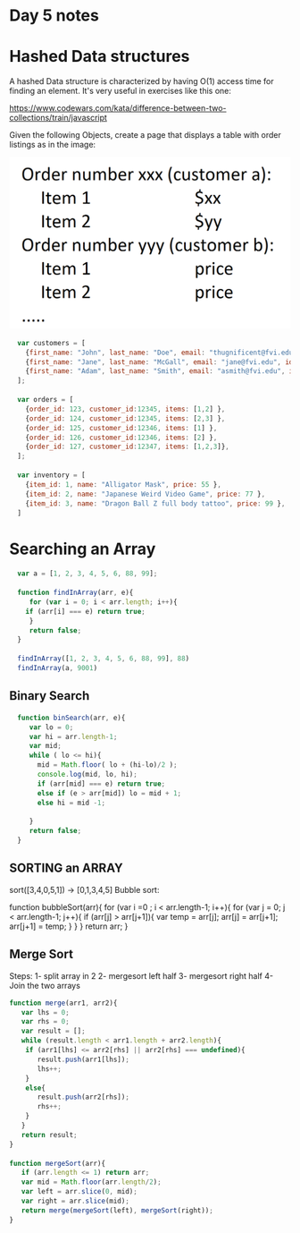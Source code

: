 # Day 5 notes

# Hashed Data structures
A hashed Data structure is characterized by having O(1) access time for finding an element. It's very useful in exercises like this one:

https://www.codewars.com/kata/difference-between-two-collections/train/javascript

Given the following Objects, create a page that displays a table with order listings as in the image:

![table layout](day05.png)

```javascript
  var customers = [
    {first_name: "John", last_name: "Doe", email: "thugnificent@fvi.edu", id: 12345},
    {first_name: "Jane", last_name: "McGall", email: "jane@fvi.edu", id: 12346},
    {first_name: "Adam", last_name: "Smith", email: "asmith@fvi.edu", id: 12347}
  ];

  var orders = [
    {order_id: 123, customer_id:12345, items: [1,2] },
    {order_id: 124, customer_id:12345, items: [2,3] },
    {order_id: 125, customer_id:12346, items: [1] },
    {order_id: 126, customer_id:12346, items: [2] },
    {order_id: 127, customer_id:12347, items: [1,2,3]},
  ];

  var inventory = [
    {item_id: 1, name: "Alligator Mask", price: 55 },
    {item_id: 2, name: "Japanese Weird Video Game", price: 77 },
    {item_id: 3, name: "Dragon Ball Z full body tattoo", price: 99 },
  ]
```

# Searching an Array

```javascript
  var a = [1, 2, 3, 4, 5, 6, 88, 99];

  function findInArray(arr, e){
     for (var i = 0; i < arr.length; i++){
  	if (arr[i] === e) return true;
     }
     return false;
  }

  findInArray([1, 2, 3, 4, 5, 6, 88, 99], 88)
  findInArray(a, 9001)
```

## Binary Search

```javascript
  function binSearch(arr, e){
     var lo = 0;
     var hi = arr.length-1;
     var mid;
     while ( lo <= hi){
       mid = Math.floor( lo + (hi-lo)/2 );
       console.log(mid, lo, hi);
       if (arr[mid] === e) return true;
       else if (e > arr[mid]) lo = mid + 1;
       else hi = mid -1;

     }
     return false;
  }
```

## SORTING an ARRAY

sort([3,4,0,5,1]) -> [0,1,3,4,5]
Bubble sort:

function bubbleSort(arr){
   for (var i =0 ; i < arr.length-1; i++){
     for (var j = 0; j < arr.length-1; j++){
	if (arr[j] > arr[j+1]){
	   var temp = arr[j];
	   arr[j] = arr[j+1];
	   arr[j+1] = temp;
        }
     }
   }
   return arr;
}

## Merge Sort

Steps:
1- split array in 2
2- mergesort left half
3- mergesort right half
4- Join the two arrays

```javascript
function merge(arr1, arr2){
   var lhs = 0;
   var rhs = 0;
   var result = [];
   while (result.length < arr1.length + arr2.length){
	if (arr1[lhs] <= arr2[rhs] || arr2[rhs] === undefined){
	   result.push(arr1[lhs]);
	   lhs++;
	}
	else{
	   result.push(arr2[rhs]);
	   rhs++;
	}
   }
   return result;
}

function mergeSort(arr){
   if (arr.length <= 1) return arr;
   var mid = Math.floor(arr.length/2);
   var left = arr.slice(0, mid);
   var right = arr.slice(mid);
   return merge(mergeSort(left), mergeSort(right));
}
```
